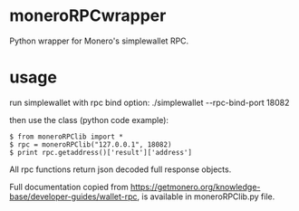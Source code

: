# moneroRPCwrapper
Python wrapper for Monero's simplewallet RPC.

# usage
run simplewallet with rpc bind option: ./simplewallet --rpc-bind-port 18082


then use the class (python code example):

	$ from moneroRPClib import *
	$ rpc = moneroRPClib("127.0.0.1", 18082)
	$ print rpc.getaddress()['result']['address']


All rpc functions return json decoded full response objects.

Full documentation copied from https://getmonero.org/knowledge-base/developer-guides/wallet-rpc, is available in moneroRPClib.py file.